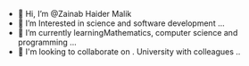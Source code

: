 - 👋 Hi, I’m @Zainab Haider Malik 
- 👀 I’m  Interested in science and software development ...
- 🌱 I’m currently learningMathematics, computer science and programming  ...
- 💞️ I'm looking to collaborate on . University with colleagues ..


<!---<picture>
 <source media="(prefers-color-scheme: dark)" srcset="YOUR-DARKMODE-IMAGE">
 <source media="(prefers-color-scheme: light)" srcset="YOUR-LIGHTMODE-IMAGE">
 <img alt="YOUR-ALT-TEXT" src="YOUR-DEFAULT-IMAGE">
</picture>

AitChat/AitChat is a ✨ special ✨ repository because its `README.md` (this file) appears on your GitHub profile.
You can click the Preview link to take a look at your changes.
--->

